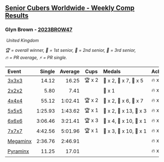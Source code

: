 <style>table {white-space: nowrap;}</style>
<link rel="stylesheet" type="text/css" href="/scw-comp/css/flags.css" />

## [Senior Cubers Worldwide - Weekly Comp Results](/scw-comp/results/)
### Glyn Brown - [2023BROW47](https://www.worldcubeassociation.org/persons/2023BROW47)

<i class="flag flag-GB" />&nbsp;United Kingdom

<span style="white-space: nowrap;">🏆 = overall winner</span>, <span style="white-space: nowrap;">🥇 = 1st senior</span>, <span style="white-space: nowrap;">🥈 = 2nd senior</span>, <span style="white-space: nowrap;">🥉 = 3rd senior</span>, <span style="white-space: nowrap;">🔥 = PR average</span>, <span style="white-space: nowrap;">⚡ = PR single</span>.

| Event | Single | Average | Cups | Medals | Achievements|
| :-- | --: | --: | :--: | :-- | :-- |
| [3x3x3](333.md) | 14.12 | 16.25 | 🏆 x 2 | 🥇 x 2, 🥈 x 7, 🥉 x 5 | 🔥 x 5, ⚡ x 10 |
| [2x2x2](222.md) | 5.80 | 7.41 |  | 🥈 x 1 | 🔥 x 3, ⚡ x 4 |
| [4x4x4](444.md) | 55.12 | 1:02.41 | 🏆 x 2 | 🥇 x 2, 🥈 x 6, 🥉 x 7 | 🔥 x 8, ⚡ x 7 |
| [5x5x5](555.md) | 1:25.93 | 1:43.62 | 🏆 x 1 | 🥇 x 2, 🥈 x 13, 🥉 x 3 | 🔥 x 7, ⚡ x 6 |
| [6x6x6](666.md) | 3:06.46 | 3:21.41 | 🏆 x 3 | 🥇 x 4, 🥈 x 10, 🥉 x 1 | 🔥 x 6, ⚡ x 5 |
| [7x7x7](777.md) | 4:42.56 | 5:01.96 | 🏆 x 1 | 🥇 x 3, 🥈 x 10, 🥉 x 1 | 🔥 x 7, ⚡ x 6 |
| [Megaminx](minx.md) | 2:36.76 | 2:46.91 |  |  | 🔥 x 1, ⚡ x 1 |
| [Pyraminx](pyram.md) | 11.25 | 17.01 |  |  | 🔥 x 1, ⚡ x 1 |

<!-- Global site tag (gtag.js) - Google Analytics -->
<script async src="https://www.googletagmanager.com/gtag/js?id=UA-86348435-3"></script>
<script>window.dataLayer = window.dataLayer || []; function gtag() {dataLayer.push(arguments);} gtag('js', new Date()); gtag('config', 'UA-86348435-3');</script>
